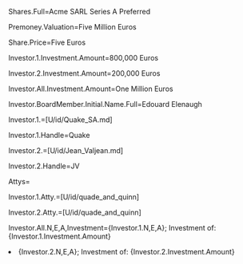 Shares.Full=Acme SARL Series A Preferred

Premoney.Valuation=Five Million Euros

Share.Price=Five Euros

Investor.1.Investment.Amount=800,000 Euros

Investor.2.Investment.Amount=200,000 Euros

Investor.All.Investment.Amount=One Million Euros

Investor.BoardMember.Initial.Name.Full=Edouard Elenaugh

Investor.1.=[U/id/Quake_SA.md]

Investor.1.Handle=Quake

Investor.2.=[U/id/Jean_Valjean.md]

Investor.2.Handle=JV

Attys=</i>

Investor.1.Atty.=[U/id/quade_and_quinn]

Investor.2.Atty.=[U/id/quade_and_quinn]

Investor.All.N,E,A,Investment={Investor.1.N,E,A}; Investment of:  {Investor.1.Investment.Amount}<li>{Investor.2.N,E,A}; Investment of: {Investor.2.Investment.Amount}